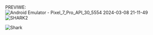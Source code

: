 PREVIWE:
![Android Emulator - Pixel_7_Pro_API_30_5554 2024-03-08 21-11-49](https://github.com/aradazr/shark-slider-/assets/150952102/c63578d6-c5bb-4181-b129-b9c6d29895f3)
![SHARK2](https://github.com/aradazr/shark-slider-/assets/150952102/39443c36-44e3-4dc6-a9bd-0c7b7c82ccac)

![Shark](https://github.com/aradazr/shark-slider-/assets/150952102/ef54e26f-7b6c-419f-91ee-c51d2b8777c0)


